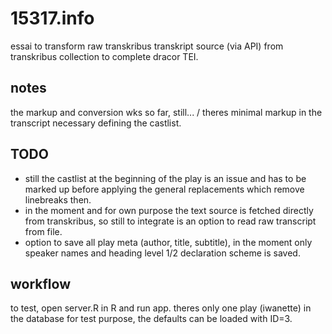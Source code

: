 # 15317.info
essai to transform raw transkribus transkript source (via API) from transkribus collection to complete dracor TEI.

## notes
the markup and conversion wks so far, still... / theres minimal markup in the transcript necessary defining the castlist.

## TODO 
- still the castlist at the beginning of the play is an issue and has to be marked up before applying the general replacements which remove linebreaks then.
- in the moment and for own purpose the text source is fetched directly from transkribus, so still to integrate is an option to read raw transcript from file.
- option to save all play meta (author, title, subtitle), in the moment only speaker names and heading level 1/2 declaration scheme is saved.

## workflow
to test, open server.R in R and run app. theres only one play (iwanette) in the database for test purpose, the defaults can be loaded with ID=3. 